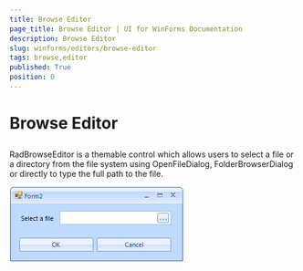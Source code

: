 ```yaml
---
title: Browse Editor
page_title: Browse Editor | UI for WinForms Documentation
description: Browse Editor
slug: winforms/editors/browse-editor
tags: browse,editor
published: True
position: 0
---
```


# Browse Editor
 
## 

RadBrowseEditor is a themable control which allows users to select a file or a directory from the file system using OpenFileDialog, FolderBrowserDialog or directly to type the full path to the file.

![editors-browse-editor-overview 001](images/editors-browse-editor-overview001.png)
